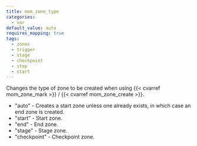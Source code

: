 ```yaml
---
title: mom_zone_type
categories:
  - var
default_value: auto
requires_mapping: true
tags:
  - zones
  - trigger
  - stage
  - checkpoint
  - stop
  - start
---
```


Changes the type of zone to be created when using {{< cvarref mom_zone_mark >}} / {{< cvarref mom_zone_create >}}.

- "auto" - Creates a start zone unless one already exists, in which case an end zone is created.
- "start" - Start zone.
- "end" - End zone.
- "stage" - Stage zone.
- "checkpoint" - Checkpoint zone.
